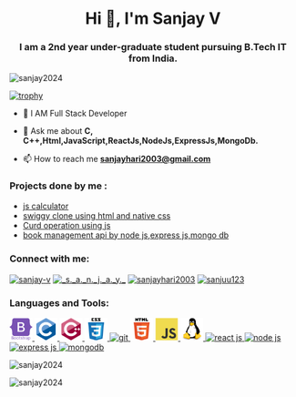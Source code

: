 <h1 align="center">Hi 👋, I'm Sanjay V</h1>
<h3 align="center">I am a 2nd year under-graduate student pursuing B.Tech IT from India.</h3>

<p align="left"> <img src="https://komarev.com/ghpvc/?username=sanjay2024&label=Profile%20views&color=0e75b6&style=flat" alt="sanjay2024" /> </p>

[![trophy](https://github-profile-trophy.vercel.app/?username=sanjay2024&column=7&margin-w=15&margin-h=15)](https://github.com/ryo-ma/github-profile-trophy)

- 📝 I AM Full Stack Developer 

- 💬 Ask me about **C, C++,Html,JavaScript,ReactJs,NodeJs,ExpressJs,MongoDb.**

- 📫 How to reach me **sanjayhari2003@gmail.com**

### Projects done by  me :
<!-- PROJECTS LIST:START -->
- [js calculator](https://sanjay2024.github.io/js-calculator/)
- [swiggy clone using html and native css](https://sanjay2024.github.io/shape__ai__projects/)
- [Curd operation using js](https://sanjay2024.github.io/Curd-operation-project/)
- [book management api by node js,express js,mongo db](https://sanjay2024.github.io/book-company-APIs/)
<!-- PROJECT LIST:END -->

<h3 align="left">Connect with me:</h3>
<p align="left">
<a href="https://www.linkedin.com/in/sanjay-v-3aa8511bb" target="blank"><img align="center" src="https://github.com/rahuldkjain/github-profile-readme-generator/blob/master/src/images/icons/Social/linked-in-alt.svg" alt="sanjay-v" height="30" width="40" /></a>
<a href="https://www.instagram.com/_s._a._n._j._a._y._/" target="blank"><img align="center" src="https://github.com/rahuldkjain/github-profile-readme-generator/blob/master/src/images/icons/Social/instagram.svg" alt="_s._a._n._j._a._y._" height="30" width="40" /></a>
<a href="https://www.hackerrank.com/sanjayhari2003" target="blank"><img align="center" src="https://github.com/rahuldkjain/github-profile-readme-generator/blob/master/src/images/icons/Social/hackerrank.svg" alt="sanjayhari2003" height="30" width="40" /></a>
<a href="https://leetcode.com/sanjuu123" target="blank"><img align="center" src="https://github.com/rahuldkjain/github-profile-readme-generator/blob/master/src/images/icons/Social/leet-code.svg" alt="sanjuu123" height="30" width="40" /></a>
  
</p>

<h3 align="left">Languages and Tools:</h3>

<p align="left"> <a href="https://getbootstrap.com" target="_blank"> <img src="https://raw.githubusercontent.com/devicons/devicon/master/icons/bootstrap/bootstrap-plain-wordmark.svg" alt="bootstrap" width="40" height="40"/> </a> <a href="https://www.cprogramming.com/" target="_blank"> <img src="https://raw.githubusercontent.com/devicons/devicon/master/icons/c/c-original.svg" alt="c" width="40" height="40"/> </a> <a href="https://www.w3schools.com/cpp/" target="_blank"> <img src="https://raw.githubusercontent.com/devicons/devicon/master/icons/cplusplus/cplusplus-original.svg" alt="cplusplus" width="40" height="40"/> </a> <a href="https://www.w3schools.com/css/" target="_blank"> <img src="https://raw.githubusercontent.com/devicons/devicon/master/icons/css3/css3-original-wordmark.svg" alt="css3" width="40" height="40"/> </a> <a href="https://git-scm.com/" target="_blank"> <img src="https://www.vectorlogo.zone/logos/git-scm/git-scm-icon.svg" alt="git" width="40" height="40"/> </a> <a href="https://www.w3.org/html/" target="_blank"> <img src="https://raw.githubusercontent.com/devicons/devicon/master/icons/html5/html5-original-wordmark.svg" alt="html5" width="40" height="40"/> </a> <a href="https://developer.mozilla.org/en-US/docs/Web/JavaScript" target="_blank"> <img src="https://raw.githubusercontent.com/devicons/devicon/master/icons/javascript/javascript-original.svg" alt="javascript" width="40" height="40"/> </a> <a href="https://www.linux.org/" target="_blank"> <img src="https://raw.githubusercontent.com/devicons/devicon/master/icons/linux/linux-original.svg" alt="linux" width="40" height="40"/> </a>
 <a href="https://reactjs.org/" target="_blank"> <img src="https://raw.githubusercontent.com/jalbertsr/logo-badge-images/master/img/react_logo.png" alt="react js" width="40" height="40"/> </a>
  <a href="https://nodejs.org/" target="_blank"> <img src="https://cdn.jsdelivr.net/gh/devicons/devicon/icons/nodejs/nodejs-original-wordmark.svg" alt="node js" width="40" height="40"/> </a>
    <a href="https://expressjs.com/" target="_blank"> <img  src="https://cdn.jsdelivr.net/gh/devicons/devicon/icons/express/express-original.svg" alt="express js" width="40" height="40"/> </a>
   <a href="https://mongodb.com/" target="_blank"> <img    src="https://cdn.jsdelivr.net/gh/devicons/devicon/icons/mongodb/mongodb-original-wordmark.svg" alt="mongodb" width="40" height="40"/> </a>


<p>&nbsp;<img align="left" src="https://github-readme-stats.vercel.app/api?username=sanjay2024&show_icons=true&locale=en" alt="sanjay2024" /></p>

<p><img align="left" src="https://github-readme-streak-stats.herokuapp.com/?user=sanjay2024&" alt="sanjay2024" /></p>


